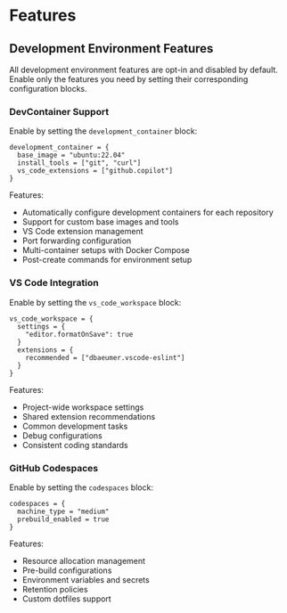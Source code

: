# Features

## Development Environment Features

All development environment features are opt-in and disabled by default. Enable only the features you need by setting their corresponding configuration blocks.

### DevContainer Support
Enable by setting the `development_container` block:
```hcl
development_container = {
  base_image = "ubuntu:22.04"
  install_tools = ["git", "curl"]
  vs_code_extensions = ["github.copilot"]
}
```

Features:
- Automatically configure development containers for each repository
- Support for custom base images and tools
- VS Code extension management
- Port forwarding configuration
- Multi-container setups with Docker Compose
- Post-create commands for environment setup

### VS Code Integration
Enable by setting the `vs_code_workspace` block:
```hcl
vs_code_workspace = {
  settings = {
    "editor.formatOnSave": true
  }
  extensions = {
    recommended = ["dbaeumer.vscode-eslint"]
  }
}
```

Features:
- Project-wide workspace settings
- Shared extension recommendations
- Common development tasks
- Debug configurations
- Consistent coding standards

### GitHub Codespaces
Enable by setting the `codespaces` block:
```hcl
codespaces = {
  machine_type = "medium"
  prebuild_enabled = true
}
```

Features:
- Resource allocation management
- Pre-build configurations
- Environment variables and secrets
- Retention policies
- Custom dotfiles support